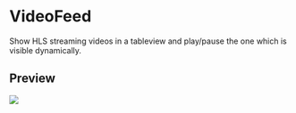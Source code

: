 # VideoFeed
Show HLS streaming videos in a tableview and play/pause the one which is visible dynamically.

## Preview
![](http://i.imgur.com/hHlrXZG.gif)
